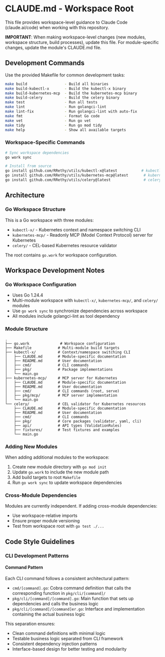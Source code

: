# CLAUDE.md - Workspace Root

This file provides workspace-level guidance to Claude Code (claude.ai/code) when working with this repository.

**IMPORTANT**: When making workspace-level changes (new modules, workspace structure, build processes), update this file. For module-specific changes, update the module's CLAUDE.md file.

## Development Commands

Use the provided Makefile for common development tasks:
```bash
make build                 - Build all binaries
make build-kubectl-x       - Build the kubectl-x binary
make build-kubernetes-mcp  - Build the kubernetes-mcp binary
make build-celery          - Build the celery binary
make test                  - Run all tests
make lint                  - Run golangci-lint
make lint-fix              - Run golangci-lint with auto-fix
make fmt                   - Format Go code
make vet                   - Run go vet
make tidy                  - Run go mod tidy
make help                  - Show all available targets
```

### Workspace-Specific Commands
```bash
# Sync workspace dependencies
go work sync

# Install from source
go install github.com/RRethy/utils/kubectl-x@latest           # kubectl-x CLI
go install github.com/RRethy/utils/kubernetes-mcp@latest       # kubernetes-mcp CLI
go install github.com/RRethy/utils/celery@latest               # celery CLI
```

## Architecture

### Go Workspace Structure
This is a Go workspace with three modules:
- `kubectl-x/` - Kubernetes context and namespace switching CLI
- `kubernetes-mcp/` - Readonly MCP (Model Context Protocol) server for Kubernetes
- `celery/` - CEL-based Kubernetes resource validator

The root contains `go.work` for workspace configuration.

## Workspace Development Notes

### Go Workspace Configuration
- Uses Go 1.24.4
- Multi-module workspace with `kubectl-x/`, `kubernetes-mcp/`, and `celery/` modules
- Use `go work sync` to synchronize dependencies across workspace
- All modules include golangci-lint as tool dependency

### Module Structure
```
.
├── go.work              # Workspace configuration
├── Makefile            # Multi-module build targets
├── kubectl-x/          # Context/namespace switching CLI
│   ├── CLAUDE.md       # Module-specific documentation
│   ├── README.md       # User documentation
│   ├── cmd/            # CLI commands
│   ├── pkg/            # Package implementations
│   └── main.go
├── kubernetes-mcp/     # MCP server for Kubernetes
│   ├── CLAUDE.md       # Module-specific documentation
│   ├── README.md       # User documentation
│   ├── cmd/            # CLI commands (root, serve)
│   ├── pkg/mcp/        # MCP server implementation
│   └── main.go
└── celery/             # CEL validator for Kubernetes resources
    ├── CLAUDE.md       # Module-specific documentation
    ├── README.md       # User documentation
    ├── cmd/            # CLI commands
    ├── pkg/            # Core packages (validator, yaml, cli)
    ├── api/            # API types (ValidationRules)
    ├── fixtures/       # Test fixtures and examples
    └── main.go
```

### Adding New Modules
When adding additional modules to the workspace:
1. Create new module directory with `go mod init`
2. Update `go.work` to include the new module path
3. Add build targets to root `Makefile`
4. Run `go work sync` to update workspace dependencies

### Cross-Module Dependencies
Modules are currently independent. If adding cross-module dependencies:
- Use workspace-relative imports
- Ensure proper module versioning
- Test from workspace root with `go test ./...`

## Code Style Guidelines

### CLI Development Patterns

#### Command Pattern
Each CLI command follows a consistent architectural pattern:
- `cmd/[command].go`: Cobra command definition that calls the corresponding function in `pkg/cli/[command]/`
- `pkg/cli/[command]/[command].go`: Main function that sets up dependencies and calls the business logic
- `pkg/cli/[command]/[command]er.go`: Interface and implementation containing the actual business logic

This separation ensures:
- Clean command definitions with minimal logic
- Testable business logic separated from CLI framework
- Consistent dependency injection patterns
- Interface-based design for better testing and modularity
